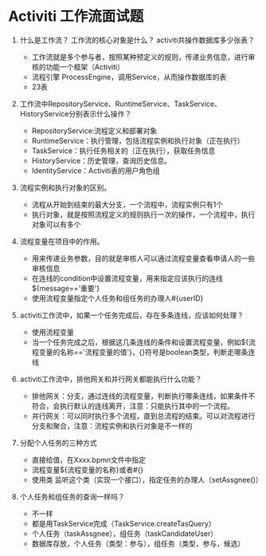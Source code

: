 # Activiti 工作流面试题

1. 什么是工作流？ 工作流的核心对象是什么？ activiti共操作数据库多少张表？
   - 工作流就是多个参与者，按照某种预定义的规则，传递业务信息，进行审核的功能一个框架（Activiti）
   - 流程引擎 ProcessEngine，调用Service，从而操作数据库的表
   - 23表

2. 工作流中RepositoryService、RuntimeService、TaskService、HistoryService分别表示什么操作？
   - RepositoryService:流程定义和部署对象
   - RuntimeService：执行管理，包括流程实例和执行对象（正在执行）
   - TaskService：执行任务相关的（正在执行），获取任务信息
   - HistoryService：历史管理，查询历史信息。
   - IdentityService：Activiti表的用户角色组

3. 流程实例和执行对象的区别。
   - 流程从开始到结束的最大分支，一个流程中，流程实例只有1个
   - 执行对象，就是按照流程定义的规则执行一次的操作，一个流程中，执行对象可以有多个

4. 流程变量在项目中的作用。
   - 用来传递业务参数，目的就是审核人可以通过流程变量查看申请人的一些审核信息
   - 在连线的condition中设置流程变量，用来指定应该执行的连线${message=='重要'}
   - 使用流程变量指定个人任务和组任务的办理人#{userID}

5. activiti工作流中，如果一个任务完成后，存在多条连线，应该如何处理？
   - 使用流程变量
   - 当一个任务完成之后，根据这几条连线的条件和设置流程变量，例如${流程变量的名称=='流程变量的值'}，{}符号是boolean类型，判断走哪条连线

6. activiti工作流中，排他网关和并行网关都能执行什么功能？
   - 排他网关：分支，通过连线的流程变量，判断执行哪条连线，如果条件不符合，会执行默认的连线离开，注意：只能执行其中的一个流程。
   - 并行网关：可以同时执行多个流程，直到总流程的结束。可以对流程进行分支和聚合，注意：流程实例和执行对象是不一样的

7. 分配个人任务的三种方式
   - 直接给值，在Xxxx.bpmn文件中指定
   - 流程变量${流程变量的名称}或者#{}
   - 使用类 监听这个类（实现一个接口），指定任务的办理人（setAssgnee()）

8. 个人任务和组任务的查询一样吗？
   - 不一样
   - 都是用TaskService完成（TaskService.createTasQuery）
   - 个人任务（taskAssgnee），组任务（taskCandidateUser）
   - 数据库存放，个人任务（类型：参与），组任务（类型，参与，候选）